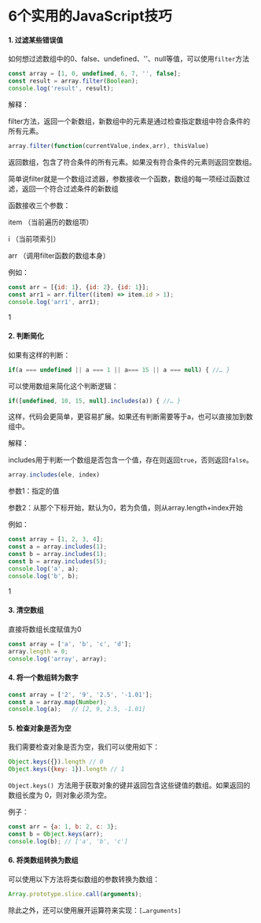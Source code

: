 # 6个实用的JavaScript技巧

#### 1. 过滤某些错误值

如何想过滤数组中的0、false、undefined、''、null等值，可以使用`filter`方法

```js
const array = [1, 0, undefined, 6, 7, '', false];
const result = array.filter(Boolean);
console.log('result', result);
```

解释：

filter方法，返回一个新数组，新数组中的元素是通过检查指定数组中符合条件的所有元素。

```js
array.filter(function(currentValue,index,arr), thisValue)
```

返回数组，包含了符合条件的所有元素。如果没有符合条件的元素则返回空数组。

简单说filter就是一个数组过滤器，参数接收一个函数，数组的每一项经过函数过滤，返回一个符合过滤条件的新数组

函数接收三个参数：

item （当前遍历的数组项）

i （当前项索引）

arr （调用filter函数的数组本身）

例如：

```js
const arr = [{id: 1}, {id: 2}, {id: 1}];
const arr1 = arr.filter((item) => item.id > 1);
console.log('arr1', arr1);
```

1

#### 2. 判断简化

如果有这样的判断：

```js
if(a === undefined || a === 1 || a=== 15 || a === null) { //… }
```

可以使用数组来简化这个判断逻辑：

```js
if([undefined, 10, 15, null].includes(a)) { //… }
```

这样，代码会更简单，更容易扩展。如果还有判断需要等于a，也可以直接加到数组中。

解释：

includes用于判断一个数组是否包含一个值，存在则返回`true`，否则返回`false`。

```js
array.includes(ele, index)
```

参数1：指定的值

参数2：从那个下标开始，默认为0，若为负值，则从array.length+index开始

例如：

```js
const array = [1, 2, 3, 4];
const a = array.includes(1);
const b = array.includes(1);
const b = array.includes(5);
console.log('a', a);
console.log('b', b);
```

1

#### 3. 清空数组

直接将数组长度赋值为0

```js
const array = ['a', 'b', 'c', 'd'];
array.length = 0;
console.log('array', array);
```

#### 4. 将一个数组转为数字

```js
const array = ['2', '9', '2.5', '-1.01'];
const a = array.map(Number);
console.log(a);   // [2, 9, 2.5, -1.01]
```

#### 5. 检查对象是否为空

我们需要检查对象是否为空，我们可以使用如下：

```js
Object.keys({}).length // 0
Object.keys({key: 1}).length // 1
```

`Object.keys() `方法用于获取对象的键并返回包含这些键值的数组。如果返回的数组长度为 0，则对象必须为空。

例子：

```js
const arr = {a: 1, b: 2, c: 3};
const b = Object.keys(arr);
console.log(b); // ['a', 'b', 'c']
```

#### 6. 将类数组转换为数组

可以使用以下方法将类似数组的参数转换为数组：

```js
Array.prototype.slice.call(arguments);
```

除此之外，还可以使用展开运算符来实现：`[…arguments]`



